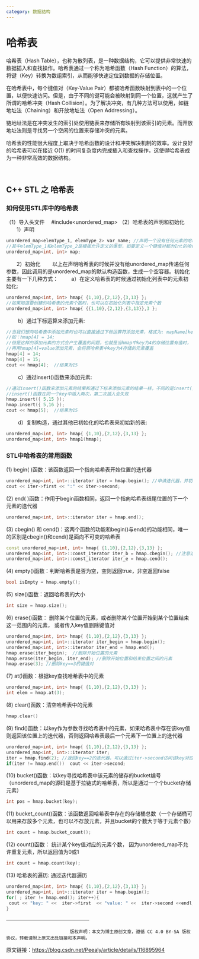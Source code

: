 ```yaml
---
category: 数据结构
---
```

# 哈希表

哈希表（Hash Table），也称为散列表，是一种数据结构，它可以提供非常快速的数据插入和查找操作。哈希表通过一个称为哈希函数（Hash Function）的算法，将键（Key）转换为数组索引，从而能够快速定位到数据的存储位置。

在哈希表中，每个键值对（Key-Value Pair）都被哈希函数映射到表中的一个位置，以便快速访问。但是，由于不同的键可能会被映射到同一个位置，这就产生了所谓的哈希冲突（Hash Collision）。为了解决冲突，有几种方法可以使用，如链地址法（Chaining）和开放地址法（Open Addressing）。

链地址法是在冲突发生的索引处使用链表来存储所有映射到该索引的元素。而开放地址法则是寻找另一个空闲的位置来存储冲突的元素。

哈希表的性能很大程度上取决于哈希函数的设计和冲突解决机制的效率。设计良好的哈希表可以在接近 O(1) 的时间复杂度内完成插入和查找操作，这使得哈希表成为一种非常高效的数据结构。

​              

## C++ STL 之 哈希表

### 如何使用STL库中的哈希表

（1）导入头文件
  #include<unordered_map>
（2）哈希表的声明和初始化
    1）声明

```c++
unordered_map<elemType_1, elemType_2> var_name; //声明一个没有任何元素的哈希表，
//其中elemType_1和elemType_2是模板允许定义的类型，如要定义一个键值对都为Int的哈希表：
unordered_map<int, int> map;

```

    2）初始化
    以上在声明哈希表的时候并没有给unordered_map传递任何参数，因此调用的是unordered_map的默认构造函数，生成一个空容器。初始化主要有一下几种方式：
     a）在定义哈希表的时候通过初始化列表中的元素初始化:

```c++
unordered_map<int, int> hmap{ {1,10},{2,12},{3,13} };
//如果知道要创建的哈希表的元素个数时，也可以在初始化列表中指定元素个数
unordered_map<int, int> hmap{ {{1,10},{2,12},{3,13}},3 };
```


     b）通过下标运算来添加元素:

```c++
//当我们想向哈希表中添加元素时也可以直接通过下标运算符添加元素，格式为: mapName[key]=value;
//如：hmap[4] = 14;
//但是这样的添加元素的方式会产生覆盖的问题，也就是当hmap中key为4的存储位置有值时，
//再用hmap[4]=value添加元素，会将原哈希表中key为4存储的元素覆盖
hmap[4] = 14;
hmap[4] = 15;
cout << hmap[4];  //结果为15
```


     c）通过insert()函数来添加元素:

```c++
//通过insert()函数来添加元素的结果和通过下标来添加元素的结果一样，不同的是insert()可以避免覆盖问题，
//insert()函数在同一个key中插入两次，第二次插入会失败
hmap.insert({ 5,15 });
hmap.insert({ 5,16 });
cout << hmap[5];  //结果为15
```

     d）复制构造，通过其他已初始化的哈希表来初始新的表:

```c++
unordered_map<int, int> hmap{ {1,10},{2,12},{3,13} };
unordered_map<int, int> hmap1(hmap);
```

### STL中哈希表的常用函数

(1) begin( )函数：该函数返回一个指向哈希表开始位置的迭代器

```c++
unordered_map<int, int>::iterator iter = hmap.begin(); //申请迭代器，并初始化为哈希表的起始位置
cout << iter->first << ":" << iter->second;
```

(2) end( )函数：作用于begin函数相同，返回一个指向哈希表结尾位置的下一个元素的迭代器

```c++
unordered_map<int, int>::iterator iter = hmap.end();
```

(3) cbegin() 和 cend()：这两个函数的功能和begin()与end()的功能相同，唯一的区别是cbegin()和cend()是面向不可变的哈希表

```c++
const unordered_map<int, int> hmap{ {1,10},{2,12},{3,13} };
unordered_map<int, int>::const_iterator iter_b = hmap.cbegin(); //注意这里的迭代器也要是不可变的const_iterator迭代器
unordered_map<int, int>::const_iterator iter_e = hmap.cend();
```

(4) empty()函数：判断哈希表是否为空，空则返回true，非空返回false

```c++
bool isEmpty = hmap.empty();
```

(5) size()函数：返回哈希表的大小

```c++
int size = hmap.size();
```

(6) erase()函数： 删除某个位置的元素，或者删除某个位置开始到某个位置结束这一范围内的元素， 或者传入key值删除键值对

```c++
unordered_map<int, int> hmap{ {1,10},{2,12},{3,13} };
unordered_map<int, int>::iterator iter_begin = hmap.begin();
unordered_map<int, int>::iterator iter_end = hmap.end();
hmap.erase(iter_begin);  //删除开始位置的元素
hmap.erase(iter_begin, iter_end); //删除开始位置和结束位置之间的元素
hmap.erase(3); //删除key==3的键值对
```

(7) at()函数：根据key查找哈希表中的元素

```c++
unordered_map<int, int> hmap{ {1,10},{2,12},{3,13} };
int elem = hmap.at(3);
```

(8) clear()函数：清空哈希表中的元素

```c++
hmap.clear()
```

(9) find()函数：以key作为参数寻找哈希表中的元素，如果哈希表中存在该key值则返回该位置上的迭代器，否则返回哈希表最后一个元素下一位置上的迭代器

```c++
unordered_map<int, int> hmap{ {1,10},{2,12},{3,13} };
unordered_map<int, int>::iterator iter;
iter = hmap.find(2); //返回key==2的迭代器，可以通过iter->second访问该key对应的元素
if(iter != hmap.end())  cout << iter->second;
```

(10) bucket()函数：以key寻找哈希表中该元素的储存的bucket编号（unordered_map的源码是基于拉链式的哈希表，所以是通过一个个bucket存储元素）

```c++
int pos = hmap.bucket(key);
```

(11) bucket_count()函数：该函数返回哈希表中存在的存储桶总数（一个存储桶可以用来存放多个元素，也可以不存放元素，并且bucket的个数大于等于元素个数）

```c++
int count = hmap.bucket_count();
```

(12) count()函数： 统计某个key值对应的元素个数， 因为unordered_map不允许重复元素，所以返回值为0或1

```c++
int count = hmap.count(key);
```

(13) 哈希表的遍历: 通过迭代器遍历

```c++
unordered_map<int, int> hmap{ {1,10},{2,12},{3,13} };
unordered_map<int, int>::iterator iter = hmap.begin();
for( ; iter != hmap.end(); iter++){
 cout << "key: " <<  iter->first  << "value: " <<  iter->second <<endl;
}
```

————————————————

                            版权声明：本文为博主原创文章，遵循 CC 4.0 BY-SA 版权协议，转载请附上原文出处链接和本声明。

原文链接：https://blog.csdn.net/Peealy/article/details/116895964


